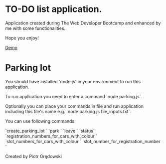 <h1>TO-DO list application.</h1>

<p>Application created during The Web Developer Bootcamp and enhanced by me with some functionalities.</p>

<p>Hope you enjoy!</p>

<a href="https://piotrgredowski.github.io/todoList/">Demo</a>
<h1>Parking lot</h1>

<p>You should have installed 'node.js' in your environment to run this application.</p>
<p>To run application you need to enter a command `node parking.js`.</p>
<p>Optionally you can place your commands in file and run application including this file's name e.g. `node parking.js file_inputs.txt`.</p>
<p>You can use following commands:</p>
`create_parking_lot <number>`
`park <registration number> <colour>`
`leave <slot number>`
`status`
`registration_numbers_for_cars_with_colour <colour>`
`slot_numbers_for_cars_with_colour <colour>`
`slot_number_for_registration_number <colour>`

<p>Created by Piotr Grędowski</p>


